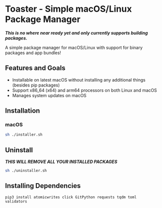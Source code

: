 # Toaster - Simple macOS/Linux Package Manager

***This is no where near ready yet and only currently supports building packages.***

A simple package manager for macOS/Linux with support for binary packages and app bundles!

## Features and Goals

- Installable on latest macOS without installing any additional things (besides pip packages)
- Support x86_64 (x64) and arm64 processors on both Linux and macOS
- Manages system updates on macOS

## Installation

### macOS

```bash
sh ./installer.sh
```

## Uninstall

***THIS WILL REMOVE ALL YOUR INSTALLED PACKAGES***

```bash
sh ./uninstaller.sh
```

## Installing Dependencies

`pip3 install atomicwrites click GitPython requests tqdm toml validators`
